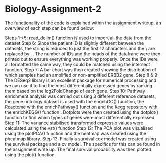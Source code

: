 # Biology-Assignment-2
The functionality of the code is explained within the assignment writeup, an overview of each step can be found below:

Steps 1->5: read_delim() function is used to import all the data from the dataset
Step 6: Since the patient ID is slightly different between the datasets, the string is reduced to just the first 12 characters and the \\ are replaced by -. The number of IDs and the heads of the datafrane were then printed out to ensure everything was working properly. Once the IDs were all formatted the same way, they could be matched using the intersect function.
Step 7: A bar chart was then created showing the distribution of which samples had an amplified or non-amplified ERBB2 gene. 
Step 8 & 9: The DESeq2 library is an excellent package for numerical processing and we can use it to find the most differentially expressed genes by ranking them based on the log2FoldChange of each gene.
Step 10: Pathway enrichment analysis was carried out using 3 different reference datasets, the gene ontology dataset is used with the enrichGO() function, the Reactome with the enrichPathway() function and the Kegg repository with the enrichKEGG() function . Dotplots were then created using the dotplot() function to find which types of genes were most differentially expressed.
Step 11: The variance stabilised transformed expressio values were calculated using the vst() function
Step 12: The PCA plot was visualised using the plotPCA() function and the heatmap was created using the pheatmap library.
Step 13: Finally a survival cox model was created using the survival package and a cv model. The specifics for this can be found in the assignment write up. The final survival probability was then plotted using the plot() function
